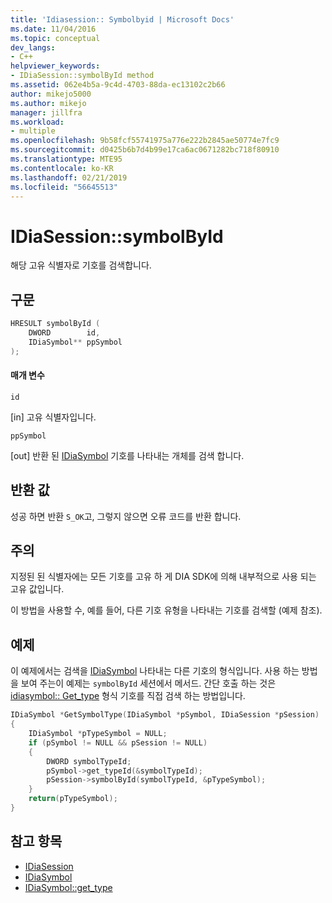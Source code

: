 ```yaml
---
title: 'Idiasession:: Symbolbyid | Microsoft Docs'
ms.date: 11/04/2016
ms.topic: conceptual
dev_langs:
- C++
helpviewer_keywords:
- IDiaSession::symbolById method
ms.assetid: 062e4b5a-9c4d-4703-88da-ec13102c2b66
author: mikejo5000
ms.author: mikejo
manager: jillfra
ms.workload:
- multiple
ms.openlocfilehash: 9b58fcf55741975a776e222b2845ae50774e7fc9
ms.sourcegitcommit: d0425b6b7d4b99e17ca6ac0671282bc718f80910
ms.translationtype: MTE95
ms.contentlocale: ko-KR
ms.lasthandoff: 02/21/2019
ms.locfileid: "56645513"
---
```

# <a name="idiasessionsymbolbyid"></a>IDiaSession::symbolById
해당 고유 식별자로 기호를 검색합니다.

## <a name="syntax"></a>구문

```C++
HRESULT symbolById (
    DWORD        id,
    IDiaSymbol** ppSymbol
);
```

#### <a name="parameters"></a>매개 변수
`id`

[in] 고유 식별자입니다.

`ppSymbol`

[out] 반환 된 [IDiaSymbol](../../debugger/debug-interface-access/idiasymbol.md) 기호를 나타내는 개체를 검색 합니다.

## <a name="return-value"></a>반환 값
성공 하면 반환 `S_OK`고, 그렇지 않으면 오류 코드를 반환 합니다.

## <a name="remarks"></a>주의
지정된 된 식별자에는 모든 기호를 고유 하 게 DIA SDK에 의해 내부적으로 사용 되는 고유 값입니다.

이 방법을 사용할 수, 예를 들어, 다른 기호 유형을 나타내는 기호를 검색할 (예제 참조).

## <a name="example"></a>예제
이 예제에서는 검색을 [IDiaSymbol](../../debugger/debug-interface-access/idiasymbol.md) 나타내는 다른 기호의 형식입니다. 사용 하는 방법을 보여 주는이 예제는 `symbolById` 세션에서 메서드. 간단 호출 하는 것은 [idiasymbol:: Get_type](../../debugger/debug-interface-access/idiasymbol-get-type.md) 형식 기호를 직접 검색 하는 방법입니다.

```C++
IDiaSymbol *GetSymbolType(IDiaSymbol *pSymbol, IDiaSession *pSession)
{
    IDiaSymbol *pTypeSymbol = NULL;
    if (pSymbol != NULL && pSession != NULL)
    {
        DWORD symbolTypeId;
        pSymbol->get_typeId(&symbolTypeId);
        pSession->symbolById(symbolTypeId, &pTypeSymbol);
    }
    return(pTypeSymbol);
}
```

## <a name="see-also"></a>참고 항목
- [IDiaSession](../../debugger/debug-interface-access/idiasession.md)
- [IDiaSymbol](../../debugger/debug-interface-access/idiasymbol.md)
- [IDiaSymbol::get_type](../../debugger/debug-interface-access/idiasymbol-get-type.md)
